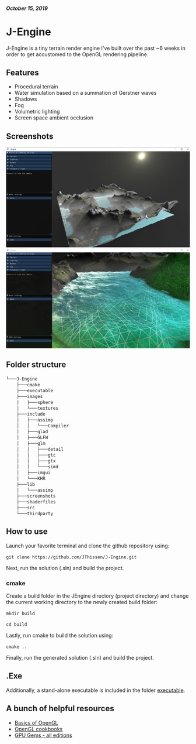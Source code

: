 ##### October 15, 2019

# J-Engine

J-Engine is a tiny terrain render engine I've built over the past ~6 weeks in order to get accustomed to the OpenGL rendering pipeline.

## Features

- Procedural terrain
- Water simulation based on a summation of Gerstner waves
- Shadows
- Fog
- Volumetric lighting
- Screen space ambient occlusion

## Screenshots

![](JEngine/screenshots/J-Engine_screenshot1.png)
![](JEngine/screenshots/J-Engine_screenshot2.png)

## Folder structure

```
└───J-Engine
    ├───cmake
	├───executable
	├───images
	│   ├───sphere
	│   └───textures
	├───include
	│   ├───assimp
	│   │   └───Compiler
	│   ├───glad
	│   ├───GLFW
	│   ├───glm
	│   │   ├───detail
	│   │   ├───gtc
	│   │   ├───gtx
	│   │   └───simd
	│   ├───imgui
	│   └───KHR
	├───lib
	│   └───assimp
	├───screenshots
	├───shaderfiles
	├───src
	└───thirdparty
```

## How to use

Launch your favorite terminal and clone the github repository using:

```
git clone https://github.com/JThissen/J-Engine.git
```

Next, run the solution (.sln) and build the project.

### cmake

Create a build folder in the JEngine directory (project directory) and change the current working directory to the newly created build folder:

```
mkdir build
```

```
cd build
```

Lastly, run cmake to build the solution using:

```
cmake ..
```

Finally, run the generated solution (.sln) and build the project.

## .Exe

Additionally, a stand-alone executable is included in the folder [executable](https://github.com/JThissen/J-Engine/tree/master/executable).

## A bunch of helpful resources

- [Basics of OpenGL](https://learnopengl.com/)
- [OpenGL cookbooks](https://www.google.com/search?q=opengl+cookbook&sxsrf=ACYBGNTCLk4F9Zb9sgre8FbZblqyFuXLLQ:1571147116903&source=lnms&sa=X&ved=0ahUKEwj10quOs57lAhUP-aQKHWWMCu4Q_AUIDSgA&biw=1517&bih=741&dpr=0.9)
- [GPU Gems - all editions](https://developer.nvidia.com/gpugems/GPUGems/gpugems_pref01.html)
